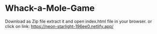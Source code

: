 # Whack-a-Mole-Game

Download as Zip file extract it and open index.html file in your browser.
or 
click on link:
https://neon-starlight-196ee0.netlify.app/

